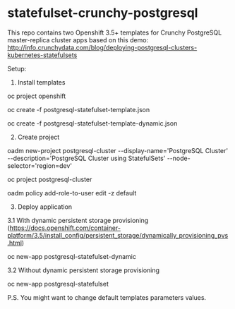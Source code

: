 # statefulset-crunchy-postgresql

This repo contains two Openshift 3.5+ templates for Crunchy PostgreSQL master-replica cluster apps based on this demo: http://info.crunchydata.com/blog/deploying-postgresql-clusters-kubernetes-statefulsets

Setup:

1. Install templates

oc project openshift

oc create -f postgresql-statefulset-template.json 

oc create -f postgresql-statefulset-template-dynamic.json 

2. Create project

oadm new-project postgresql-cluster --display-name='PostgreSQL Cluster' --description='PostgreSQL Cluster using StatefulSets' --node-selector='region=dev'

oc project postgresql-cluster

oadm policy add-role-to-user edit -z default

3. Deploy application

3.1 With dynamic persistent storage provisioning (https://docs.openshift.com/container-platform/3.5/install_config/persistent_storage/dynamically_provisioning_pvs.html)

oc new-app postgresql-statefulset-dynamic

3.2 Without dynamic persistent storage provisioning

oc new-app postgresql-statefulset

P.S. You might want to change default templates parameters values. 
